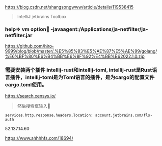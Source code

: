 https://blog.csdn.net/shangsongwww/article/details/119538415

>IntelliJ jetbrains Toolbox
### help=> vm option🔴 -javaagent:/Applications/ja-netfilter/ja-netfilter.jar

https://github.com/hiro-9999/blog/blob/master/.%E5%85%83%E5%AE%87%E5%AE%99/golang/%E6%BF%80%E6%B4%BB%E6%8F%92%E4%BB%B62022.1.0.zip

### 需要安装两个插件 intellij-rust和intellij-toml, intellij-rust是Rust语言插件，intellij-toml是为Toml语言的插件，是为cargo的配置文件cargo.toml使用。
https://search.censys.io/

>然后搜索框输入🔴

```
services.http.response.headers.location: account.jetbrains.com/fls-auth
```

52.137.14.60

https://www.ahhhhfs.com/18694/

